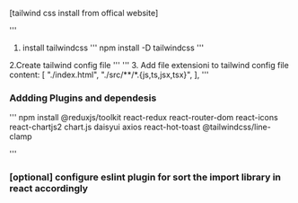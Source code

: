 [tailwind css install from offical website]


'''
1. install tailwindcss
'''
npm install -D tailwindcss
'''

2.Create tailwind config file
'''
'''
3. Add file extensioni to tailwind config file 
    content: [
    "./index.html",
    "./src/**/*.{js,ts,jsx,tsx}",
  ],
'''


### Addding Plugins and dependesis ###
'''
npm install @reduxjs/toolkit react-redux react-router-dom react-icons react-chartjs2 chart.js daisyui axios react-hot-toast @tailwindcss/line-clamp

'''


### [optional] configure eslint plugin for sort the import library in react accordingly ###